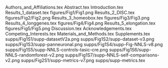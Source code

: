 Authors_and_Affiliations.tex
Abstract.tex
Introduction.tex
Results_1_dataset.tex
figures/Fig1/Fig1.png
Results_2_DISC.tex
figures/Fig2/Fig2.png
Results_3_homeobox.tex
figures/Fig3/Fig3.png
Results_4_longgenes.tex
figures/Fig4/Fig4.png
Results_5_elongation.tex
figures/Fig5/Fig5.png
Discussion.tex
Acknowledgements.tex
Competing_Interests.tex
Materials_and_Methods.tex
Supplements.tex
supps/Fig1S1/supp-datasetV2a.png
supps/Fig1S2/supp-dataset-v3.png
supps/Fig1S3/supp-panneuronal.png
supps/Fig1S4/supp-Fig-NNLS-v8.png
supps/Fig1S5/supp-NNLS-controls-tasic-cre.png
supps/Fig1S6/supp-NNLS-randomforest-v2.png
supps/Fig1S7/supp-NNLS-self-comparisons-v2.png
supps/Fig2S1/supp-metrics-v7.png
supps/supp-metrics.tex